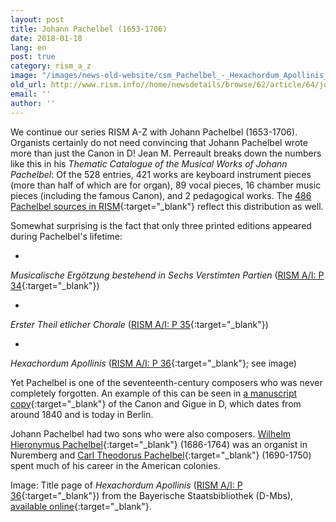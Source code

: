 ```yaml
---
layout: post
title: Johann Pachelbel (1653-1706)
date: 2018-01-18
lang: en
post: true
category: rism_a_z
image: "/images/news-old-website/csm_Pachelbel_-_Hexachordum_Apollinis_f096e8daa1.png"
old_url: http://www.rism.info//home/newsdetails/browse/62/article/64/johann-pachelbel-1653-1706.html
email: ''
author: ''
---
```

We continue our series RISM A-Z with Johann Pachelbel (1653-1706). Organists certainly do not need convincing that Johann Pachelbel wrote more than just the Canon in D! Jean M. Perreault breaks down the numbers like this in his _Thematic Catalogue of the Musical Works of Johann Pachelbel_: Of the 528 entries, 421 works are keyboard instrument pieces (more than half of which are for organ), 89 vocal pieces, 16 chamber music pieces (including the famous Canon), and 2 pedagogical works. The [486 Pachelbel sources in RISM](https://opac.rism.info/search?View=rism&author=119456613&Language=en){:target="_blank"} reflect this distribution as well.

Somewhat surprising is the fact that only three printed editions appeared during Pachelbel's lifetime:

-

_Musicalische Ergötzung bestehend in Sechs Verstimten Partien_ ([RISM A/I: P 34](https://opac.rism.info/search?id=00000990047673&Language=en){:target="_blank"})

-

_Erster Theil etlicher Chorale_ ([RISM A/I: P 35](https://opac.rism.info/search?id=00000990047674&Language=en){:target="_blank"})

-

_Hexachordum Apollinis_ ([RISM A/I: P 36](https://opac.rism.info/search?id=00000990047675&Language=e){:target="_blank"}; see image)


Yet Pachelbel is one of the seventeenth-century composers who was never completely forgotten. An example of this can be seen in [a manuscript copy](https://opac.rism.info/search?id=455034292&Language=en){:target="_blank"} of the Canon and Gigue in D, which dates from around 1840 and is today in Berlin.

Johann Pachelbel had two sons who were also composers. [Wilhelm Hieronymus Pachelbel](https://opac.rism.info/search?View=rism&author=129273813&Language=en){:target="_blank"} (1686-1764) was an organist in Nuremberg and [Carl Theodorus Pachelbel](https://opac.rism.info/search?View=rism&author=132149133&Language=en){:target="_blank"} (1690-1750) spent much of his career in the American colonies.

Image: Title page of _Hexachordum Apollinis_ ([RISM A/I: P 36](https://opac.rism.info/search?id=00000990047675&Language=en){:target="_blank"}) from the Bayerische Staatsbibliothek (D-Mbs), [available online](http://nbn-resolving.de/urn/resolver.pl?urn=urn:nbn:de:bvb:12-bsb00088516-7){:target="_blank"}.

